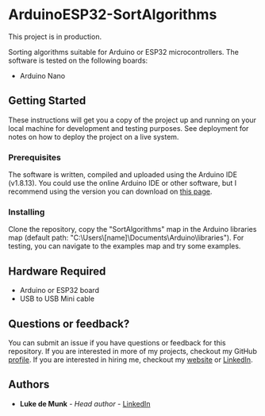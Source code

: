 # ArduinoESP32-SortAlgorithms
This project is in production.

Sorting algorithms suitable for Arduino or ESP32 microcontrollers. The software is tested on the following boards:

* Arduino Nano

## Getting Started

These instructions will get you a copy of the project up and running on your local machine for development and testing purposes. See deployment for notes on how to deploy the project on a live system.

### Prerequisites

The software is written, compiled and uploaded using the Arduino IDE (v1.8.13). You could use the online Arduino IDE or other software, but I recommend using the version you can download on [this page](https://www.arduino.cc/en/software).

### Installing

Clone the repository, copy the "SortAlgorithms" map in the Arduino libraries map (default path: "C:\Users\\[name]\Documents\Arduino\libraries"). For testing, you can navigate to the examples map and try some examples. 

## Hardware Required

* Arduino or ESP32 board
* USB to USB Mini cable

## Questions or feedback?

You can submit an issue if you have questions or feedback for this repository. If you are interested in more of my projects, checkout my GitHub [profile](https://github.com/LukedeMunk). If you are interested in hiring me, checkout my [website](https://munkservices.com) or [LinkedIn](https://www.linkedin.com/in/luke-de-munk/).

## Authors

* **Luke de Munk** - *Head author* - [LinkedIn](https://www.linkedin.com/in/luke-de-munk/)

<!-- ## License

This project is licensed under the MIT License - see the [LICENSE.md](LICENSE.md) file for details -->